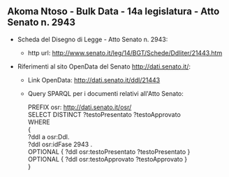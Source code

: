 ## Akoma Ntoso - Bulk Data - 14a legislatura - Atto Senato n. 2943 ##

* Scheda del Disegno di Legge - Atto Senato n. 2943:
	* http url: http://www.senato.it/leg/14/BGT/Schede/Ddliter/21443.htm

* Riferimenti al sito OpenData del Senato http://dati.senato.it/:
	* Link OpenData: http://dati.senato.it/ddl/21443
	* Query SPARQL per i documenti relativi all'Atto Senato:

        PREFIX osr: <http://dati.senato.it/osr/>  
		SELECT DISTINCT ?testoPresentato ?testoApprovato  
		WHERE  
		{  
		    ?ddl a osr:Ddl.  
		    ?ddl osr:idFase 2943 .  
		    OPTIONAL { ?ddl osr:testoPresentato ?testoPresentato }  
		    OPTIONAL { ?ddl osr:testoApprovato ?testoApprovato }  
		}
		